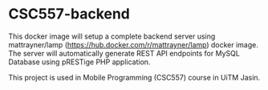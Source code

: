 # CSC557-backend
This docker image will setup a complete backend server using mattrayner/lamp (https://hub.docker.com/r/mattrayner/lamp) docker image. The server will automatically generate REST API endpoints for MySQL Database using pRESTige PHP application. 

This project is used in Mobile Programming (CSC557) course in UiTM Jasin.
